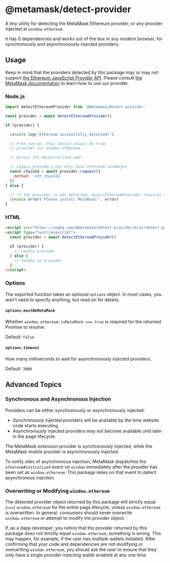 # @metamask/detect-provider

A tiny utility for detecting the MetaMask Ethereum provider, or any provider injected at `window.ethereum`.

It has 0 dependencies and works out of the box in any modern browser, for synchronously and asynchronously injected providers.

## Usage

Keep in mind that the providers detected by this package may or may not support [the Ethereum JavaScript Provider API](https://eips.ethereum.org/EIPS/eip-1193).
Please consult [the MetaMask documentation](https://docs.metamask.io/guide/ethereum-provider.html) to learn how to use our provider.

### Node.js

```javascript
import detectEthereumProvider from '@metamask/detect-provider'

const provider = await detectEthereumProvider()

if (provider) {

  console.log('Ethereum successfully detected!')

  // From now on, this should always be true:
  // provider === window.ethereum

  // Access the decentralized web!

  // Legacy providers may only have ethereum.sendAsync
  const chainId = await provider.request({
    method: 'eth_chainId
  })
} else {

  // if the provider is not detected, detectEthereumProvider resolves to null
  console.error('Please install MetaMask!', error)
}
```

### HTML

```html
<script src="https://unpkg.com/@metamask/detect-provider/dist/detect-provider.min.js"></script>
<script type="text/javascript">
  const provider = await detectEthereumProvider()

  if (provider) {
    // handle provider
  } else {
    // handle no provider
  }
</script>
```

### Options

The exported function takes an optional `options` object.
In most cases, you won't need to specify anything, but read on for details.

#### `options.mustBeMetaMask`

Whether `window.ethereum.isMetaMask === true` is required for the returned Promise to resolve.

Default: `false`

#### `options.timeout`

How many milliseconds to wait for asynchronously injected providers.

Default: `3000`

## Advanced Topics

### Synchronous and Asynchronous Injection

Providers can be either synchronously or asynchronously injected:

- _Synchronously_ injected providers will be available by the time website code starts executing.
- _Asynchronously_ injected providers may not become available until later in the page lifecycle.

The MetaMask _extension_ provider is synchronously injected, while the MetaMask _mobile_ provider is asynchronously injected.

To notify sites of asynchronous injection, MetaMask dispatches the `ethereum#initialized` event on `window` immediately after the provider has been set as `window.ethereum`.
This package relies on that event to detect asynchronous injection.

### Overwriting or Modifying `window.ethereum`

The detected provider object returned by this package will strictly equal (`===`) `window.ethereum` for the entire page lifecycle, unless `window.ethereum` is overwritten.
In general, consumers should never overwrite `window.ethereum` or attempt to modify the provider object.

If, as a dapp developer, you notice that the provider returned by this package does not strictly equal `window.ethereum`, something is wrong.
This may happen, for example, if the user has multiple wallets installed.
After confirming that your code and dependencies are not modifying or overwriting `window.ethereum`, you should ask the user to ensure that they only have a single provider-injecting wallet enabled at any one time.
